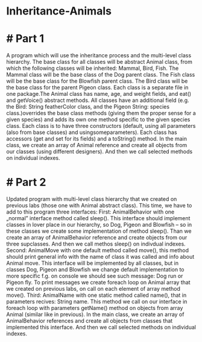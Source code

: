 # Inheritance-Animals
# # Part 1
A program which will use the inheritance process and the multi-level class hierarchy.
The base class for all classes will be abstract Animal class, from which the following classes will be inherited: Mammal, Bird, Fish.
The Mammal class will be the base class of the Dog parent class.
The Fish class will be the base class for the Blowfish parent class.
The Bird class will be the base class for the parent Pigeon class.
Each class is a separate file in one package.The Animal class has name, age, and weight fields, and eat() and getVoice() abstract methods.
All classes have an additional field (e.g. the Bird: String featherColor class, and the Pigeon String: species class.)overrides the base class methods (giving them the proper sense for a given species) and adds its own one method specific to the given species class.
Each class is to have three constructors (default, using all parameters (also from base classes) and usingsomeparameters).
Each class has accessors (get and set for its fields) and a toString() method.
In the main class, we create an array of Animal reference and create all objects from our classes (using different designers). And then we call selected methods on individual indexes.

# # Part 2
Updated program with multi-level class hierarchy that we created on previous labs (those one with Animal abstract class).
This time, we have to add to this program three interfaces:
First: AnimalBehavior with one „normal” interface method called sleep().
This interface should implement classes in lover place in our hierarchy, so Dog, Pigeon and Blowfish – so in these classes we create some implementation of method sleep(). Than we create an array of AnimalBehavior reference and create objects from our three supclasses. And then we call methos sleep() on indivdual indexes.
Second: AnimalMove with one default method called move(), this method should print general info with the name of class it was called and info about Animal move. This interface will be implemented by all classes, but in classes Dog, 
Pigeon and Blowfish we change default implementation to more specific f.g. on console we should see such message: 
Dog run or Pigeon fly.
To print messages we create foreach loop on Animal array that we created on previous labs, on call on each element of array method move().
Third: AnimalName with one static method called name(), that in parameters recives: String name. This method we call on our interface in foreach loop with parameters getName() method on objects from array Animal (similar like in previous).
In the main class, we create an array of AnimalBehavior references and create all objects from classes that implemented this interface. And then we call selected methods on individual indexes.
